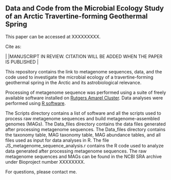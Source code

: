 ## Data and Code from the Microbial Ecology Study of an Arctic Travertine-forming Geothermal Spring

This paper can be accessed at XXXXXXXXX.

Cite as:

|
|MANUSCRIPT IN REVIEW. CITATION WILL BE ADDED WHEN THE PAPER IS PUBLISHED
|

This repository contains the link to metagenome sequences, data, and the code used to investigate the microbial ecology of a 
travertine-forming geothermal spring in the Arctic and its astrobiological relevance.

Processing of metagenome sequence was performed using a suite of freely available software installed on 
[Rutgers Amarel Cluster](https://oarc.rutgers.edu/resources/amarel/). Data analyses were performed
using [R software](https://www.r-project.org/).

The Scripts directory contains a list of software and all the scripts used to process 
raw metagenome sequences and build metagenome-assembled genomes (MAGs). The Data_files directory contains the 
data files generated after processing metagenome sequences. The Data_files directory contains the taxonomy table,
MAG taxonomy table, MAG abundance tables, and all files used as input for data analyses in R. The file JS_metagenome_sequence_analysis.r contains the 
R code used to analyze data generated after processing metagenome sequences. The raw metagenome sequences and MAGs 
can be found in the NCBI SRA archive under Bioproject number XXXXXXXX.

For questions, please contact me. 
